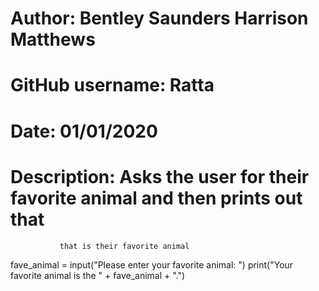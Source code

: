 # Author: Bentley Saunders Harrison Matthews
# GitHub username: Ratta
# Date: 01/01/2020
# Description: Asks the user for their favorite animal and then prints out that
               that is their favorite animal

fave_animal = input("Please enter your favorite animal: ")
print("Your favorite animal is the " + fave_animal + ".")
